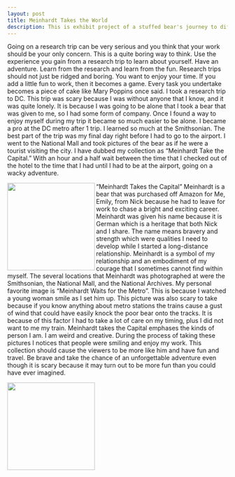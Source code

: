 ```yaml
---
layout: post
title: Meinhardt Takes the World
description: This is exhibit project of a stuffed bear's journey to different place around the US and the world with his human Emily
---
```

Going on a research trip can be very serious and you think that your work should be your only concern. This is a quite boring way to think. Use the experience you gain from a research trip to learn about yourself. Have an adventure. Learn from the research and learn from the fun. Research trips should not just be ridged and boring. You want to enjoy your time. If you add a little fun to work, then it becomes a game. Every task you undertake becomes a piece of cake like Mary Poppins once said. 
I took a research trip to DC. This trip was scary because I was without anyone that I know, and it was quite lonely. It is because I was going to be alone that I took a bear that was given to me, so I had some form of company. Once I found a way to enjoy myself during my trip it became so much easier to be alone. I became a pro at the DC metro after 1 trip. I learned so much at the Smithsonian. The best part of the trip was my final day right before I had to go to the airport. I went to the National Mall and took pictures of the bear as if he were a tourist visiting the city. I have dubbed my collection as “Meinhardt Take the Capital.” With an hour and a half wait between the time that I checked out of the hotel to the time that I had until I had to be at the airport, going on a wacky adventure. 	


<img src="/Historian/assets/images/meinhardt1.jpg" align= "left" width="200px">



“Meinhardt Takes the Capital”
Meinhardt is a bear that was purchased off Amazon for Me, Emily, from Nick because he had to leave for work to chase a bright and exciting career. Meinhardt was given his name because it is German which is a heritage that both Nick and I share. The name means bravery and strength which were qualities I need to develop while I started a long-distance relationship. Meinhardt is a symbol of my relationship and an embodiment of my courage that I sometimes cannot find within myself.
The several locations that Meinhardt was photographed at were the Smithsonian, the National Mall, and the National Archives. My personal favorite image is “Meinhardt Waits for the Metro”. This is because I watched a young woman smile as I set him up. This picture was also scary to take because if you know anything about metro stations the trains cause a gust of wind that could have easily knock the poor bear onto the tracks. It is because of this factor I had to take a lot of care on my timing, plus I did not want to me my train.
Meinhardt takes the Capital emphases the kinds of person I am. I am weird and creative. During the process of taking these pictures I notices that people were smiling and enjoy my work. This collection should cause the viewers to be more like him and have fun and travel. Be brave and take the chance of an unforgettable adventure even though it is scary because it may turn out to be more fun than you could have ever imagined.

<img src="/Historian/assets/images/meinhardt2.jpg" align= "left" width="200px">